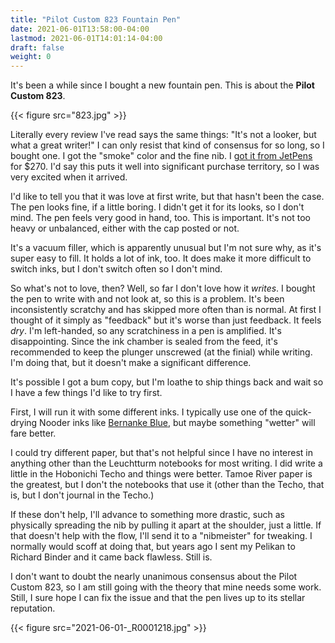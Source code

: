 ```yaml
---
title: "Pilot Custom 823 Fountain Pen"
date: 2021-06-01T13:58:00-04:00
lastmod: 2021-06-01T14:01:14-04:00
draft: false
weight: 0
---
```


It's been a while since I bought a new fountain pen. This is about the **Pilot Custom 823**.

<!--more-->

{{< figure src="823.jpg" >}}

Literally every review I've read says the same things: "It's not a looker, but what a great writer!" I can only resist that kind of consensus for so long, so I bought one. I got the "smoke" color and the fine nib. I [got it from JetPens](https://www.jetpens.com/Pilot-Custom-823-Fountain-Pen-Black-Body-Fine-Nib/pd/21024) for $270. I'd say this puts it well into significant purchase territory, so I was very excited when it arrived.

I'd like to tell you that it was love at first write, but that hasn't been the case. The pen looks fine, if a little boring. I didn't get it for its looks, so I don't mind. The pen feels very good in hand, too. This is important. It's not too heavy or unbalanced, either with the cap posted or not.

It's a vacuum filler, which is apparently unusual but I'm not sure why, as it's
super easy to fill. It holds a lot of ink, too. It does make it more difficult
to switch inks, but I don't switch often so I don't mind.

So what's not to love, then? Well, so far I don't love how it _writes_. I bought the pen to write with and not look at, so this is a problem. It's been inconsistently scratchy and has skipped more often than is normal. At first I thought of it simply as "feedback" but it's worse than just feedback. It feels _dry_. I'm left-handed, so any scratchiness in a pen is amplified. It's disappointing. Since the ink chamber is sealed from the feed, it's recommended to keep the plunger unscrewed (at the finial) while writing. I'm doing that, but it doesn't make a significant difference.

It's possible I got a bum copy, but I'm loathe to ship things back and wait so I have a few things I'd like to try first.

First, I will run it with some different inks. I typically use one of the quick-drying Nooder inks like [Bernanke Blue](https://noodlersink.com/product/19067-bernanke-blue/), but maybe something "wetter" will fare better.

I could try different paper, but that's not helpful since I have no interest in anything other than the Leuchtturm notebooks for most writing. I did write a little in the Hobonichi Techo and things were better. Tamoe River paper is the greatest, but I don't the notebooks that use it (other than the Techo, that is, but I don't journal in the Techo.)

If these don't help, I'll advance to something more drastic, such as physically spreading the nib by pulling it apart at the shoulder, just a little. If that doesn't help with the flow, I'll send it to a "nibmeister" for tweaking. I normally would scoff at doing that, but years ago I sent my Pelikan to Richard Binder and it came back flawless. Still is.

I don't want to doubt the nearly unanimous consensus about the Pilot Custom 823, so I am still going with the theory that mine needs some work. Still, I sure hope I can fix the issue and that the pen lives up to its stellar reputation.

{{< figure src="2021-06-01-_R0001218.jpg" >}}

[//]: # "Exported with love from a post written in Org mode"
[//]: # "- https://github.com/kaushalmodi/ox-hugo"
